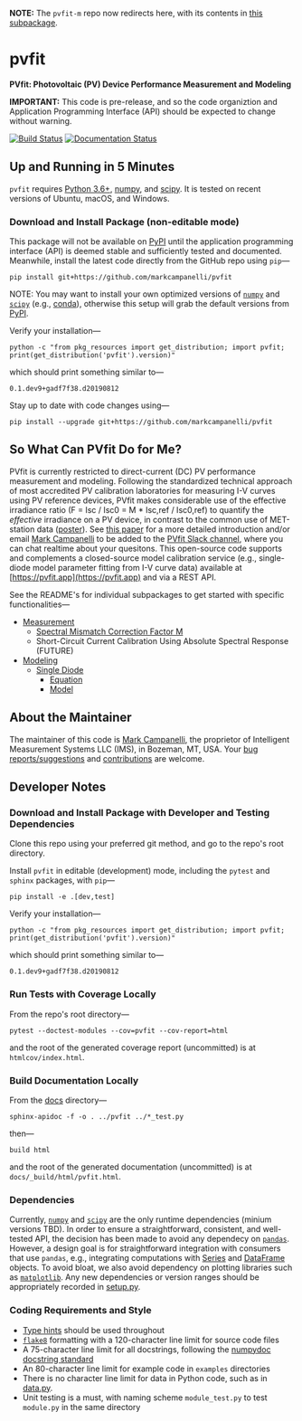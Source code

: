 **NOTE:** The `pvfit-m` repo now redirects here, with its contents in
[this subpackage](pvfit/measurement/spectral_correction).

# pvfit

**PVfit: Photovoltaic (PV) Device Performance Measurement and Modeling**

**IMPORTANT:** This code is pre-release, and so the code organiztion and Application Programming Interface (API) should
be expected to change without warning.

[![Build Status](https://dev.azure.com/markcampanelli/markcampanelli/_apis/build/status/markcampanelli.pvfit?branchName=master)](https://dev.azure.com/markcampanelli/markcampanelli/_build/latest?definitionId=1&branchName=master)
[![Documentation Status](https://readthedocs.org/projects/pvfit/badge/?version=latest)](https://pvfit.readthedocs.io/en/latest/?badge=latest)

## Up and Running in 5 Minutes

`pvfit` requires [Python 3.6+](https://www.python.org/),
[numpy](https://www.numpy.org/), and [scipy](https://www.scipy.org/). It is
tested on recent versions of Ubuntu, macOS, and Windows.

### Download and Install Package (non-editable mode)

This package will not be available on [PyPI](https://pypi.org/) until the application programming interface (API) is
deemed stable and sufficiently tested and documented. Meanwhile, install the latest code directly from the GitHub repo
using `pip`—
```terminal
pip install git+https://github.com/markcampanelli/pvfit
```
NOTE: You may want to install your own optimized versions of [`numpy`](https://www.numpy.org/) and
[`scipy`](https://www.scipy.org/) (e.g., [conda](https://docs.conda.io/en/latest/)), otherwise this setup will grab the
default versions from [PyPI](https://pypi.org/).

Verify your installation—
```terminal
python -c "from pkg_resources import get_distribution; import pvfit; print(get_distribution('pvfit').version)"
```
which should print something similar to—
```terminal
0.1.dev9+gadf7f38.d20190812
```

Stay up to date with code changes using—
```terminal
pip install --upgrade git+https://github.com/markcampanelli/pvfit
```

## So What Can PVfit Do for Me?

PVfit is currently restricted to direct-current (DC) PV performance measurement and modeling. Following the standardized
technical approach of most accredited PV calibration laboratories for measuring I-V curves using PV reference devices,
PVfit makes considerable use of the effective irradiance ratio (F = Isc / Isc0 = M * Isc,ref / Isc0,ref) to quantify the
*effective* irradiance on a PV device, in contrast to the common use of MET-station data
([poster](https://pvpmc.sandia.gov/download/7302/)). See [this paper](https://doi.org/10.1002/ese3.190) for a more
detailed introduction and/or email [Mark Campanelli](mailto:mark.campanelli@gmail.com) to be added to the
[PVfit Slack channel](https://pvfit.slack.com), where you can chat realtime about your quesitons. This open-source code
supports and complements a closed-source model calibration service (e.g., single-diode model parameter fitting from I-V
curve data) available at [https://pvfit.app](https://pvfit.app) and via a REST API.

See the README's for individual subpackages to get started with specific functionalities—

- [Measurement](pvfit/measurement)
  - [Spectral Mismatch Correction Factor M](pvfit/measurement/spectral_correction)
  - Short-Circuit Current Calibration Using Absolute Spectral Response (FUTURE)
- [Modeling](pvfit/modeling)
  - [Single Diode](pvfit/modeling/one_diode)
      - [Equation](pvfit/modeling/one_diode/equation.py)
      - [Model](pvfit/modeling/one_diode/model.py)

## About the Maintainer

The maintainer of this code is [Mark Campanelli](https://www.linkedin.com/in/markcampanelli/), the proprietor of
Intelligent Measurement Systems LLC (IMS), in Bozeman, MT, USA. Your
[bug reports/suggestions](https://github.com/markcampanelli/pvfit/issues) and
[contributions](https://github.com/markcampanelli/pvfit/pulls) are welcome.

## Developer Notes

### Download and Install Package with Developer and Testing Dependencies

Clone this repo using your preferred git method, and go to the repo's root directory.

Install `pvfit` in editable (development) mode, including the `pytest` and `sphinx` packages, with `pip`—
```terminal
pip install -e .[dev,test]
```

Verify your installation—
```terminal
python -c "from pkg_resources import get_distribution; import pvfit; print(get_distribution('pvfit').version)"
```
which should print something similar to—
```terminal
0.1.dev9+gadf7f38.d20190812
```

### Run Tests with Coverage Locally

From the repo's root directory—
```terminal
pytest --doctest-modules --cov=pvfit --cov-report=html
```
and the root of the generated coverage report (uncommitted) is at `htmlcov/index.html`. 

### Build Documentation Locally

From the [docs](docs) directory—
```terminal
sphinx-apidoc -f -o . ../pvfit ../*_test.py
```
then—
```terminal
build html
```
and the root of the generated documentation (uncommitted) is at `docs/_build/html/pvfit.html`. 

### Dependencies

Currently, [`numpy`](https://www.numpy.org/) and [`scipy`](https://www.scipy.org/) are the only runtime dependencies
(minium versions TBD). In order to ensure a straightforward, consistent, and well-tested API, the decision has been made
to avoid any dependecy on [`pandas`](https://pandas.pydata.org/). However, a design goal is for straightforward
integration with consumers that use `pandas`, e.g., integrating computations with
[Series](https://pandas.pydata.org/pandas-docs/stable/reference/api/pandas.Series.html) and
[DataFrame](https://pandas.pydata.org/pandas-docs/stable/reference/api/pandas.DataFrame.html) objects. To avoid
bloat, we also avoid dependency on plotting libraries such as [`matplotlib`](https://matplotlib.org/). Any new
dependencies or version ranges should be appropriately recorded in [setup.py](setup.py).

### Coding Requirements and Style

- [Type hints](https://docs.python.org/3/library/typing.html) should be used throughout
- [`flake8`](http://flake8.pycqa.org/en/latest/) formatting with a 120-character line limit for source code files
- A 75-character line limit for all docstrings, following the
[numpydoc docstring standard](https://numpydoc.readthedocs.io/en/latest/format.html)
- An 80-character line limit for example code in `examples` directories
- There is no character line limit for data in Python code, such as in
[data.py](pvfit/measurement/spectral_correction/data.py).
- Unit testing is a must, with naming scheme `module_test.py` to test `module.py` in the same directory
